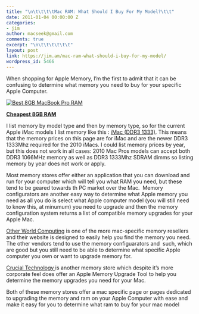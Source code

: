 ```yaml
---
title: "\n\t\t\t\tMac RAM: What Should I Buy For My Model?\t\t"
date: 2011-01-04 00:00:00 Z
categories:
- jim
author: macseek@gmail.com
comments: true
excerpt: "\n\t\t\t\t\t\t"
layout: post
link: https://jim.am/mac-ram-what-should-i-buy-for-my-model/
wordpress_id: 5466
---
```


When shopping for Apple Memory, I’m the first to admit that it can be confusing to determine what memory you need to buy for your specific Apple Computer.




[![Best 8GB MacBook Pro RAM](http://www.jim.am/wp-content/uploads/2011/01/Screen-shot-2011-03-25-at-11.02.05-AM1.png)](http://www.amazon.com/gp/product/B001MX5YWI/ref=as_li_ss_tl?ie=UTF8&tag=ramseeker-20&linkCode=as2&camp=1789&creative=390957&creativeASIN=B001MX5YWI)




**[Cheapest 8GB RAM](http://www.amazon.com/gp/product/B001MX5YWI/ref=as_li_ss_tl?ie=UTF8&tag=ramseeker-20&linkCode=as2&camp=1789&creative=390957&creativeASIN=B001MX5YWI)**




I list memory by model type and then by memory type, so for the current Apple iMac models I list memory like this : [iMac (DDR3 1333)](http://www.jim.am/memory/iMac_(DDR3_1333)/). This means that the memory prices on this page are for iMac and are the newer DDR3 1333Mhz required for the 2010 iMacs. I could list memory prices by year, but this does not work in all cases: 2010 Mac Pros models can accept both DDR3 1066MHz memory as well as DDR3 1333Mhz SDRAM dimms so listing memory by year does not work or apply.




Most memory stores offer either an application that you can download and run for your computer which will tell you what RAM you need, but these tend to be geared towards th PC market over the Mac.  Memory configurators are another easy way to determine what Apple memory you need as all you do is select what Apple computer model (you will still need to know this, at minumum) you need to upgrade and then the memory configuration system returns a list of compatible memory upgrades for your Apple Mac.




[Other World Computing](http://www.macsales.com) is one of the more mac-specific memory resellers and their website is designed to easily help you find the memory you need. The other vendors tend to use the memory configuarators and  such, which are good but you still need to be able to determine what specific Apple computer you own or want to upgrade memory for.




[Crucial Technology ](http://www.anrdoezrs.net/click-1548159-10375052)is another memory store which despite it’s more corporate feel does offer an Apple Memory Upgrade Tool to help you determine the memory upgrades you need for your Mac.




Both of these memory stores offer a mac specific page or pages dedicated to upgrading the memory and ram on your Apple Computer with ease and make it easy for you to determine what ram to buy for your mac model


		
